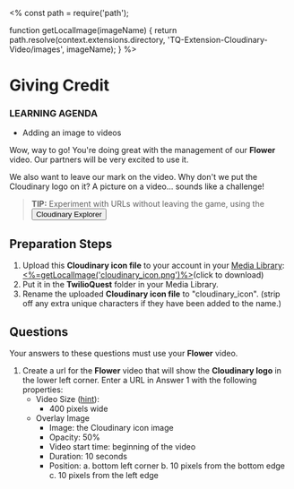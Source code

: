 <%
const path = require('path');

function getLocalImage(imageName) {
return path.resolve(context.extensions.directory,
'TQ-Extension-Cloudinary-Video/images', imageName);
}
%>
# Giving Credit
<div class="aside">
    <h3>LEARNING AGENDA</h3>
    <ul>
      <li>Adding an image to videos</li>
    </ul>
</div>

Wow, way to go! You're doing great with the management of our **Flower** video. Our partners will be very excited to use it.

We also want to leave our mark on the video. Why don't we put the Cloudinary logo on it? A picture on a video... sounds like a challenge!

> <b>TIP:</b> Experiment with URLs without leaving the game, using the <button onclick='window.CloudinaryBrowser.showUrlExplorer();'>Cloudinary Explorer</button>

## Preparation Steps
1. Upload this **Cloudinary icon file** to your account in your [Media Library](https://cloudinary.com/console/media_library?utm_source=twilio&utm_medium=event&utm_campaign=cloudinary-twilioquest-2021): <br><a download href="<%=getLocalImage('cloudinary_icon.png')%>"><%=getLocalImage('cloudinary_icon.png')%></a>(click to download)
2. Put it in the **TwilioQuest** folder in your Media Library.
3. Rename the uploaded **Cloudinary icon file** to "cloudinary_icon". (strip off any extra unique characters if they have been added to the name.)


## <a name="questions">Questions</a>

Your answers to these questions must use your **Flower** video.

1. <a name="q1"></a>Create a url for the **Flower** video that will show the **Cloudinary logo** in the lower left corner. Enter a URL in <a onclick="jQuery('input')[0].focus()">Answer 1</a> with the following properties:
   - Video Size ([hint](https://cloudinary.com/documentation/media_optimizer_transformation_reference?utm_source=twilio&utm_medium=event&utm_campaign=cloudinary-twilioquest-2021#c_scale)): 
     - 400 pixels wide
   - Overlay Image
     - Image: the Cloudinary icon image
     - Opacity: 50%
     - Video start time: beginning of the video
     - Duration: 10 seconds
     - Position: 
      a. bottom left corner
      b. 10 pixels from the bottom edge
      c. 10 pixels from the left edge